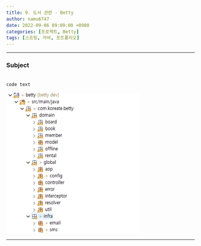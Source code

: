 ```yaml
---
title: 9. 도서 관련 - Betty
author: namu6747
date: 2022-09-06 09:09:00 +0900
categories: [프로젝트, Betty]
tags: [스프링, 자바, 포트폴리오]
---
```


<hr/>

### Subject

```java

code text

```

<!-- image comment -->
![Desktop View](/assets/img/betty/package/package-all.png)
<hr/>

